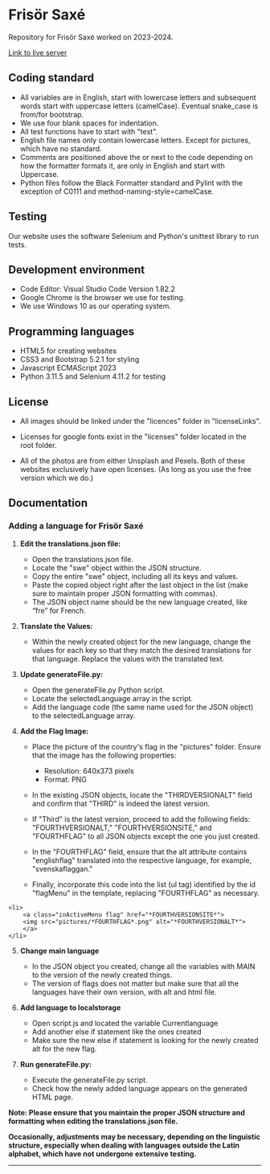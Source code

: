 # Frisör Saxé

Repository for Frisör Saxé worked on 2023-2024.

[Link to live server](https://ntig-uppsala.github.io/frisorsaxe/)

## Coding standard

- All variables are in English, start with lowercase letters and subsequent words start with uppercase letters (camelCase). Eventual snake_case is from/for bootstrap.
- We use four blank spaces for indentation.
- All test functions have to start with "test".
- English file names only contain lowercase letters. Except for pictures, which have no standard.
- Comments are positioned above the or next to the code depending on how the formatter formats it, are only in English and start with Uppercase.
- Python files follow the Black Formatter standard and Pylint with the exception of C0111 and method-naming-style=camelCase.

## Testing

Our website uses the software Selenium and Python's unittest library to run tests.

## Development environment

- Code Editor: Visual Studio Code Version 1.82.2
- Google Chrome is the browser we use for testing.
- We use Windows 10 as our operating system.

## Programming languages

- HTML5 for creating websites
- CSS3 and Bootstrap 5.2.1 for styling
- Javascript ECMAScript 2023
- Python 3.11.5 and Selenium 4.11.2 for testing

## License

- All images should be linked under the "licences" folder in "licenseLinks".

- Licenses for google fonts exist in the "licenses" folder located in the root folder.

- All of the photos are from either Unsplash and Pexels. Both of these websites exclusively have open licenses. (As long as you use the free version which we do.)

## Documentation

### Adding a language for Frisör Saxé

1. **Edit the translations.json file:**

   - Open the translations.json file.
   - Locate the "swe" object within the JSON structure.
   - Copy the entire "swe" object, including all its keys and values.
   - Paste the copied object right after the last object in the list (make sure to maintain proper JSON formatting with commas).
   - The JSON object name should be the new language created, like “fre” for French.

2. **Translate the Values:**

   - Within the newly created object for the new language, change the values for each key so that they match the desired translations for that language. Replace the values with the translated text.

3. **Update generateFile.py:**

   - Open the generateFile.py Python script.
   - Locate the selectedLanguage array in the script.
   - Add the language code (the same name used for the JSON object) to the selectedLanguage array.

4. **Add the Flag Image:**

   - Place the picture of the country's flag in the "pictures" folder. Ensure that the image has the following properties:

     - Resolution: 640x373 pixels
     - Format: PNG

   - In the existing JSON objects, locate the "THIRDVERSIONALT" field and confirm that "THIRD" is indeed the latest version.

   - If "Third" is the latest version, proceed to add the following fields: "FOURTHVERSIONALT," "FOURTHVERSIONSITE," and "FOURTHFLAG" to all JSON objects except the one you just created.

   - In the "FOURTHFLAG" field, ensure that the alt attribute contains "englishflag" translated into the respective language, for example, "svenskaflaggan."

   - Finally, incorporate this code into the list (ul tag) identified by the id "flagMenu" in the template, replacing "FOURTHFLAG" as necessary.

&#x20;

    <li>
        <a class="inActiveMenu flag" href="*FOURTHVERSIONSITE*">
        <img src="pictures/*FOURTHFLAG*.png" alt="*FOURTHVERSIONALT*">
        </a>
    </li>

5. **Change main language**

   - In the JSON object you created, change all the variables with MAIN to the version of the newly created things.
   - The version of flags does not matter but make sure that all the languages have their own version, with alt and html file.

<!---->

6. **Add language to localstorage**

   - Open script.js and located the variable Currentlanguage
   - Add another else if statement like the ones created
   - Make sure the new else if statement is looking for the newly created alt for the new flag.

<!---->

7. **Run generateFile.py:**

   - Execute the generateFile.py script.
   - Check how the newly added language appears on the generated HTML page.

**Note: Please ensure that you maintain the proper JSON structure and formatting when editing the translations.json file.**

**Occasionally, adjustments may be necessary, depending on the linguistic structure, especially when dealing with languages outside the Latin alphabet, which have not undergone extensive testing.**

---
